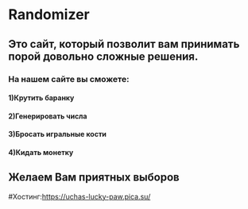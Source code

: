 # Randomizer
## Это сайт, который позволит вам принимать порой довольно сложные решения.
### На нашем сайте вы сможете:
#### 1)Крутить баранку
#### 2)Генерировать числа
#### 3)Бросать игральные кости
#### 4)Кидать монетку
## Желаем Вам приятных выборов
#Хостинг:https://uchas-lucky-paw.pica.su/
